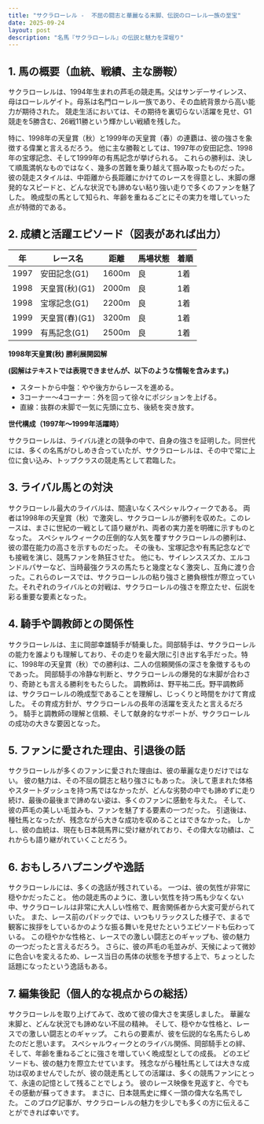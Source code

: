 ```yaml
---
title: "サクラローレル -  不屈の闘志と華麗なる末脚、伝説のローレル一族の至宝"
date: 2025-09-24
layout: post
description: "名馬『サクラローレル』の伝説と魅力を深堀り"
---
```


## 1. 馬の概要（血統、戦績、主な勝鞍）

サクラローレルは、1994年生まれの芦毛の競走馬。父はサンデーサイレンス、母はローレルゲイト。母系は名門ローレル一族であり、その血統背景から高い能力が期待された。  競走生活においては、その期待を裏切らない活躍を見せ、G1競走を5勝含む、26戦11勝という輝かしい戦績を残した。

特に、1998年の天皇賞（秋）と1999年の天皇賞（春）の連覇は、彼の強さを象徴する偉業と言えるだろう。  他に主な勝鞍としては、1997年の安田記念、1998年の宝塚記念、そして1999年の有馬記念が挙げられる。  これらの勝利は、決して順風満帆なものではなく、幾多の苦難を乗り越えて掴み取ったものだった。  彼の競走スタイルは、中距離から長距離にかけてのレースを得意とし、末脚の爆発的なスピードと、どんな状況でも諦めない粘り強い走りで多くのファンを魅了した。  晩成型の馬として知られ、年齢を重ねるごとにその実力を増していった点が特徴的である。


## 2. 成績と活躍エピソード（図表があれば出力）

| 年 | レース名 | 距離 | 馬場状態 | 着順 |
|---|---|---|---|---|
| 1997 | 安田記念(G1) | 1600m | 良 | 1着 |
| 1998 | 天皇賞(秋)(G1) | 2000m | 良 | 1着 |
| 1998 | 宝塚記念(G1) | 2200m | 良 | 1着 |
| 1999 | 天皇賞(春)(G1) | 3200m | 良 | 1着 |
| 1999 | 有馬記念(G1) | 2500m | 良 | 1着 |


**1998年天皇賞(秋) 勝利展開図解**

**(図解はテキストでは表現できませんが、以下のような情報を含みます。)**

* スタートから中盤：やや後方からレースを進める。
* 3コーナー～4コーナー：外を回って徐々にポジションを上げる。
* 直線：抜群の末脚で一気に先頭に立ち、後続を突き放す。


**世代構成（1997年～1999年活躍時）**

サクラローレルは、ライバル達との競争の中で、自身の強さを証明した。同世代には、多くの名馬がひしめき合っていたが、サクラローレルは、その中で常に上位に食い込み、トップクラスの競走馬として君臨した。


## 3. ライバル馬との対決

サクラローレル最大のライバルは、間違いなくスペシャルウィークである。  両者は1998年の天皇賞（秋）で激突し、サクラローレルが勝利を収めた。このレースは、まさに世紀の一戦として語り継がれ、両者の実力差を明確に示すものとなった。  スペシャルウィークの圧倒的な人気を覆すサクラローレルの勝利は、彼の潜在能力の高さを示すものだった。  その後も、宝塚記念や有馬記念などでも接戦を演じ、競馬ファンを熱狂させた。  他にも、サイレンススズカ、エルコンドルパサーなど、当時最強クラスの馬たちと幾度となく激突し、互角に渡り合った。これらのレースでは、サクラローレルの粘り強さと勝負根性が際立っていた。それぞれのライバルとの対戦は、サクラローレルの強さを際立たせ、伝説を彩る重要な要素となった。


## 4. 騎手や調教師との関係性

サクラローレルは、主に岡部幸雄騎手が騎乗した。岡部騎手は、サクラローレルの能力を誰よりも理解しており、その走りを最大限に引き出す名手だった。特に、1998年の天皇賞（秋）での勝利は、二人の信頼関係の深さを象徴するものであった。  岡部騎手の冷静な判断と、サクラローレルの爆発的な末脚が合わさり、奇跡とも言える勝利をもたらした。  調教師は、野平祐二氏。野平調教師は、サクラローレルの晩成型であることを理解し、じっくりと時間をかけて育成した。  その育成方針が、サクラローレルの長年の活躍を支えたと言えるだろう。  騎手と調教師の理解と信頼、そして献身的なサポートが、サクラローレルの成功の大きな要因となった。


## 5. ファンに愛された理由、引退後の話

サクラローレルが多くのファンに愛された理由は、彼の華麗な走りだけではない。  彼の魅力は、その不屈の闘志と粘り強さにもあった。  決して恵まれた体格やスタートダッシュを持つ馬ではなかったが、どんな劣勢の中でも諦めずに走り続け、最後の最後まで諦めない姿は、多くのファンに感動を与えた。  そして、彼の芦毛の美しい毛並みも、ファンを魅了する要素の一つだった。  引退後は、種牡馬となったが、残念ながら大きな成功を収めることはできなかった。  しかし、彼の血統は、現在も日本競馬界に受け継がれており、その偉大な功績は、これからも語り継がれていくことだろう。


## 6. おもしろハプニングや逸話

サクラローレルには、多くの逸話が残されている。  一つは、彼の気性が非常に穏やかだったこと。  他の競走馬のように、激しい気性を持つ馬も少なくない中、サクラローレルは非常に大人しい性格で、厩舎関係者から大変可愛がられていた。  また、レース前のパドックでは、いつもリラックスした様子で、まるで観客に挨拶をしているかのような振る舞いを見せたというエピソードも伝わっている。  この穏やかな性格と、レースでの激しい闘志とのギャップも、彼の魅力の一つだったと言えるだろう。  さらに、彼の芦毛の毛並みが、天候によって微妙に色合いを変えるため、レース当日の馬体の状態を予想する上で、ちょっとした話題になったという逸話もある。


## 7. 編集後記（個人的な視点からの総括）

サクラローレルを取り上げてみて、改めて彼の偉大さを実感しました。  華麗な末脚と、どんな状況でも諦めない不屈の精神。  そして、穏やかな性格と、レースでの激しい闘志とのギャップ。  これらの要素が、彼を伝説的な名馬たらしめたのだと思います。  スペシャルウィークとのライバル関係、岡部騎手との絆、そして、年齢を重ねるごとに強さを増していく晩成型としての成長。  どのエピソードも、彼の魅力を際立たせています。  残念ながら種牡馬としては大きな成功は収めませんでしたが、彼の競走馬としての活躍は、多くの競馬ファンにとって、永遠の記憶として残ることでしょう。  彼のレース映像を見返すと、今でもその感動が蘇ってきます。  まさに、日本競馬史に輝く一頭の偉大な名馬でした。  このブログ記事が、サクラローレルの魅力を少しでも多くの方に伝えることができれば幸いです。
